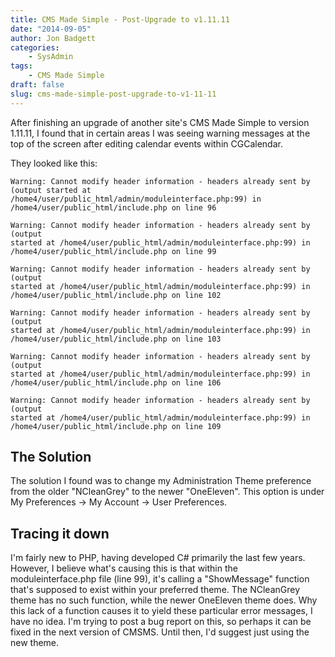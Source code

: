 ```yaml
---
title: CMS Made Simple - Post-Upgrade to v1.11.11
date: "2014-09-05"
author: Jon Badgett
categories:
    - SysAdmin
tags:
    - CMS Made Simple
draft: false
slug: cms-made-simple-post-upgrade-to-v1-11-11
---
```


After finishing an upgrade of another site's CMS Made Simple to version 1.11.11,
I found that in certain areas I was seeing warning messages at the top of the
screen after editing calendar events within CGCalendar.

<!--more-->

They looked like this:

```
Warning: Cannot modify header information - headers already sent by
(output started at /home4/user/public_html/admin/moduleinterface.php:99) in
/home4/user/public_html/include.php on line 96

Warning: Cannot modify header information - headers already sent by (output
started at /home4/user/public_html/admin/moduleinterface.php:99) in
/home4/user/public_html/include.php on line 99

Warning: Cannot modify header information - headers already sent by (output
started at /home4/user/public_html/admin/moduleinterface.php:99) in
/home4/user/public_html/include.php on line 102

Warning: Cannot modify header information - headers already sent by (output
started at /home4/user/public_html/admin/moduleinterface.php:99) in
/home4/user/public_html/include.php on line 103

Warning: Cannot modify header information - headers already sent by (output
started at /home4/user/public_html/admin/moduleinterface.php:99) in
/home4/user/public_html/include.php on line 106

Warning: Cannot modify header information - headers already sent by (output
started at /home4/user/public_html/admin/moduleinterface.php:99) in
/home4/user/public_html/include.php on line 109
```

## The Solution

The solution I found was to change my
Administration Theme preference from the older "NCleanGrey" to the newer
"OneEleven". This option is under My Preferences -> My Account -> User
Preferences.

## Tracing it down

I'm fairly new to PHP, having developed C#
primarily the last few years. However, I believe what's causing this is that
within the moduleinterface.php file (line 99), it's calling a "ShowMessage"
function that's supposed to exist within your preferred theme. The NCleanGrey
theme has no such function, while the newer OneEleven theme does. Why this lack
of a function causes it to yield these particular error messages, I have no
idea. I'm trying to post a bug report on this, so perhaps it can be fixed in the
next version of CMSMS. Until then, I'd suggest just using the new theme.
